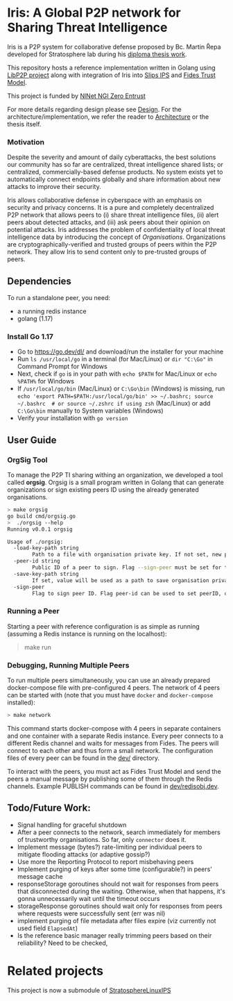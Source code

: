 # Iris: A Global P2P network for Sharing Threat Intelligence

Iris is a P2P system for collaborative defense proposed by Bc. Martin Řepa developed for Stratosphere lab during his [diploma thesis work](https://www.stratosphereips.org/thesis-projects-list/2022/3/12/global-permissionless-p2p-system-for-sharing-distributed-threat-intelligence).

This repository hosts a reference implementation written in Golang using [LibP2P project](https://github.com/libp2p) along with integration of Iris into [Slips IPS](https://github.com/draliii/StratosphereLinuxIPS) and [Fides Trust Model](https://github.com/lukasforst/fides). 

This project is funded by [NlNet NGI Zero Entrust](https://nlnet.nl/project/Iris-P2P/)


For more details regarding design please see [Design](docs/Design.md). For the architecture/implementation, we refer the reader to [Architecture](docs/architecture.md) or the thesis itself.

### Motivation 

Despite the severity and amount of daily cyberattacks, the best solutions our community has so far are
centralized, threat intelligence shared lists; or centralized, commercially-based defense products.
No system exists yet to automatically connect endpoints globally and share information about new attacks
to improve their security. 

Iris allows collaborative defense in cyberspace with an emphasis on security and privacy concerns.
It is a pure and completely decentralized P2P network that allows peers to (i) share threat intelligence
files, (ii) alert peers about detected attacks, and (iii) ask peers about their opinion on potential
attacks. Iris addresses the problem of confidentiality of local threat intelligence data by
introducing the concept of _Organisations_. Organizations are cryptographically-verified and
trusted groups of peers within the P2P network. They allow Iris to send content only
to pre-trusted groups of peers.

## Dependencies

To run a standalone peer, you need:
* a running redis instance
* golang (1.17) 

### Install Go 1.17
* Go to https://go.dev/dl/ and download/run the installer for your machine
* Run `ls /usr/local/go` in a terminal (for Mac/Linux) or `dir "C:\Go"` in Command Prompt for Windows
* Next, check if `go` is in your path with `echo $PATH` for Mac/Linux or `echo %PATH%` for Windows
* If `/usr/local/go/bin` (Mac/Linux) or `C:\Go\bin` (Windows) is missing, run `echo 'export PATH=$PATH:/usr/local/go/bin' >> ~/.bashrc; source ~/.bashrc  # or source ~/.zshrc if using zsh` (Mac/Linux) or add `C:\Go\bin` manually to System variables (Windows)
* Verify your installation with `go version`

## User Guide

### OrgSig Tool

To manage the P2P TI sharing withing an organization, we developed a tool called **orgsig**. Orgsig is a small program written in Golang that can generate organizations or sign existing peers ID using the already generated organisations.

```bash
> make orgsig 
go build cmd/orgsig.go
>  ./orgsig --help
Running v0.0.1 orgsig

Usage of ./orgsig:
  -load-key-path string
    	Path to a file with organisation private key. If not set, new private-key is generated.
  -peer-id string
    	Public ID of a peer to sign. Flag --sign-peer must be set for this option to be valid.
  -save-key-path string
    	If set, value will be used as a path to save organisation private-key.
  -sign-peer
    	Flag to sign peer ID. Flag peer-id can be used to set peerID, otherwise, cli will ask. The signature will be printed to stdout.
```


### Running a Peer

Starting a peer with reference configuration is as simple as running (assuming a Redis instance is running on the localhost):

> make run

### Debugging, Running Multiple Peers

To run multiple peers simultaneously, you can use an already prepared docker-compose file with pre-configured 4 peers.
The network of 4 peers can be started with (note that you must have `docker` and `docker-compose` installed):

```bash
> make network
```

This command starts docker-compose with 4 peers in separate containers and one container with a separate Redis instance. 
Every peer connects to a different Redis channel and waits for messages from Fides. The peers will connect to each other and thus form a small network. The configuration files of every peer can be found in the [dev/](dev) directory. 

To interact with the peers, you must act as Fides Trust Model and send the peers a manual message by publishing some of them through the Redis channels. Example PUBLISH commands can be found in [dev/redisobj.dev](dev/redisobj.dev).


## Todo/Future Work:
* Signal handling for graceful shutdown
* After a peer connects to the network, search immediately for members of trustworthy organisations. So far, only `connector` does it.
* Implement message (bytes?) rate-limiting per individual peers to mitigate flooding attacks (or adaptive gossip?)
* Use more the Reporting Protocol to report misbehaving peers
* Implement purging of keys after some time (configurable?) in peers' message cache
* responseStorage goroutines should not wait for responses from peers that disconnected during the waiting. Otherwise, when that happens, it's gonna unnecessarily wait until the timeout occurs
* storageResponse goroutines should wait only for responses from peers where requests were successfully sent (err was nil)
* implement purging of file metadata after files expire (viz currently not used field `ElapsedAt`)
* Is the reference basic manager really trimming peers based on their reliability? Need to be checked,

# Related projects
This project is now a submodule of [StratosphereLinuxIPS](https://github.com/stratosphereips/StratosphereLinuxIPS/)

